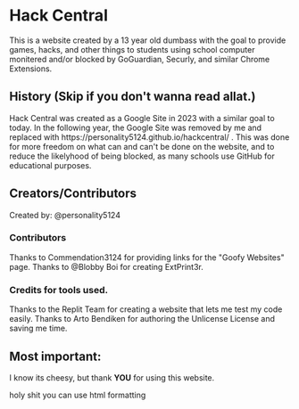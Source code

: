 <h1>Hack Central</h1>
This is a website created by a 13 year old dumbass with the goal to provide games, hacks, and other things to students using school computer monitered and/or blocked by GoGuardian, Securly, and similar Chrome Extensions.
<h2>History (Skip if you don't wanna read allat.)</h2>
Hack Central was created as a Google Site in 2023 with a similar goal to today. In the following year, the Google Site was removed by me and replaced with https://personality5124.github.io/hackcentral/ . This was done for more freedom on what can and can't be done on the website, and to reduce the likelyhood of being blocked, as many schools use GitHub for educational purposes.
<h2>Creators/Contributors</h2>
Created by: @personality5124

<h3>Contributors</h3>
Thanks to Commendation3124 for providing links for the "Goofy Websites" page.
Thanks to @Blobby Boi for creating ExtPrint3r.

<h3>Credits for tools used.</h3>
Thanks to the Replit Team for creating a website that lets me test my code easily.
Thanks to Arto Bendiken for authoring the Unlicense License and saving me time.

<h2>Most important:</h2>
I know its cheesy, but thank <strong>YOU</strong> for using this website.

<h7>holy shit you can use html formatting<h7>
